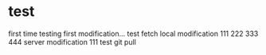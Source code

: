 # test
first time testing
first modification...
test fetch
local modification 111 222 333 444
server modification 111
test git pull


